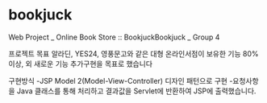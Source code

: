 # bookjuck
Web Project _ Online Book Store :: BookjuckBookjuck _ Group 4

프로젝트 목표
알라딘, YES24, 영풍문고와 같은 대형 온라인서점이 보유한 기능 80% 이상, 외 새로운 기능 추가구현을 목표로 했습니다

구현방식
-JSP Model 2(Model-View-Controller) 디자인 패턴으로 구현
-요청사항을 Java 클래스를 통해 처리하고 결과값을 Servlet에 반환하여 JSP에 출력했습니다.
